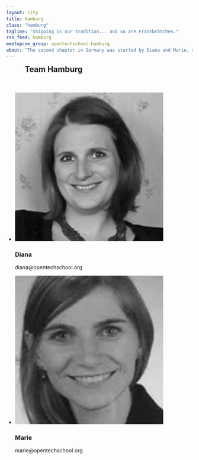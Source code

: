 ```yaml
---
layout: city
title: Hamburg
class: "hamburg"
tagline: "Shipping is our tradition... and so are Franzbrötchen."
rss_feed: hamburg
meetupcom_group: opentechschool-hamburg
about: "The second chapter in Germany was started by Diana and Marie, starting with a <a href=\"http://app-summer-camp.opentechschool.org/\" target=\"_blank\">full-week-workshop for teenage girls in the summer of 2013</a> after attending the first all-female hackathon of Germany in Berlin early that year. Team Hamburg is set out to expand the fun of coding and tech-workshops in this beautiful city with the special nordisch-german touch."
---
```



<h2 style="margin: 0 0 50px 50px;">Team Hamburg</h2>


<ul class="float_list float_list_4 team_list">

  <li class="member">
    <img src="/images/team/diana.jpg" alt="Diana" title="diana">
    <h3>Diana</h3>
    <p>diana@opentechschool.org</p>
  </li>

  <li class="member">
    <img src="/images/team/marie.jpg">
    <h3>Marie</h3>
    <p>marie@opentechschool.org</p>
  </li>

</ul>

<!-- <div style="display: block; margin: 15px auto; width:522px">
  <a class="twitter-timeline" href="https://twitter.com/OTS_HH" data-widget-id="276335676528672768">Tweets by @OTS_HH</a>
  <script>!function(d,s,id){var js,fjs=d.getElementsByTagName(s)[0];if(!d.getElementById(id)){js=d.createElement(s);js.id=id;js.src="//platform.twitter.com/widgets.js";fjs.parentNode.insertBefore(js,fjs);}}(document,"script","twitter-wjs");</script>
</div> -->
